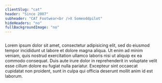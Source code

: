 ```yaml
---
clientSlug: "cat"
header: "Since 2007"
subheader: "CAT Footwear<br />X Someoddpilot"
hideHeaders: "no"
fullBackgroundImage: "no"
---
```


<div class="contained-smaller">
  <img scr="/assets/images/projects/cat/top-video-1-poster.jpg" class="full" />
  <p class="project-section-body">
    Lorem ipsum dolor sit amet, consectetur adipisicing elit, sed do eiusmod
    tempor incididunt ut labore et dolore magna aliqua. Ut enim ad minim veniam,
    quis nostrud exercitation ullamco laboris nisi ut aliquip ex ea commodo
    consequat. Duis aute irure dolor in reprehenderit in voluptate velit esse
    cillum dolore eu fugiat nulla pariatur. Excepteur sint occaecat cupidatat non
    proident, sunt in culpa qui officia deserunt mollit anim id est laborum.
  </p>
  <img scr="/assets/images/projects/cat/top-video-1-poster.jpg" class="full" />
</div>
